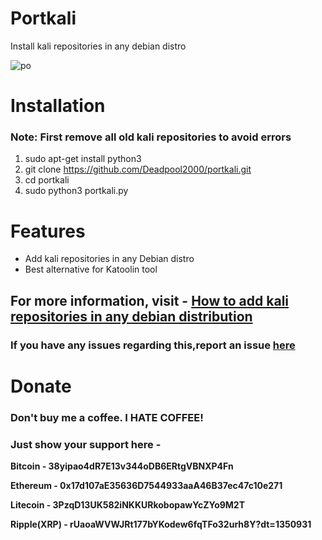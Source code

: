 # Portkali
Install kali repositories in any debian distro

![po](https://user-images.githubusercontent.com/32305505/58076235-58cc4080-7bc7-11e9-9d89-a56a323c2702.png)


# Installation
### Note: First remove all old kali repositories to avoid errors
1) sudo apt-get install python3
2) git clone https://github.com/Deadpool2000/portkali.git
3) cd portkali
4) sudo python3 portkali.py

# Features
- Add kali repositories in any Debian distro
- Best alternative for Katoolin tool


## For more information, visit - [How to add kali repositories in any debian distribution](https://mrhacker7.blogspot.com/2021/09/how-to-install-kali-linux-repositories.html)


### If you have any issues regarding this,report an issue [here](https://github.com/Deadpool2000/portkali/issues)



# Donate


### Don't buy me a coffee. I HATE COFFEE!


### Just show your support here -


**Bitcoin - 38yipao4dR7E13v344oDB6ERtgVBNXP4Fn**

**Ethereum - 0x17d107aE35636D7544933aaA46B37ec47c10e271**

**Litecoin - 3PzqD13UK582iNKKURkobopawYcZYo9M2T**

**Ripple(XRP) - rUaoaWVWJRt177bYKodew6fqTFo32urh8Y?dt=1350931**





